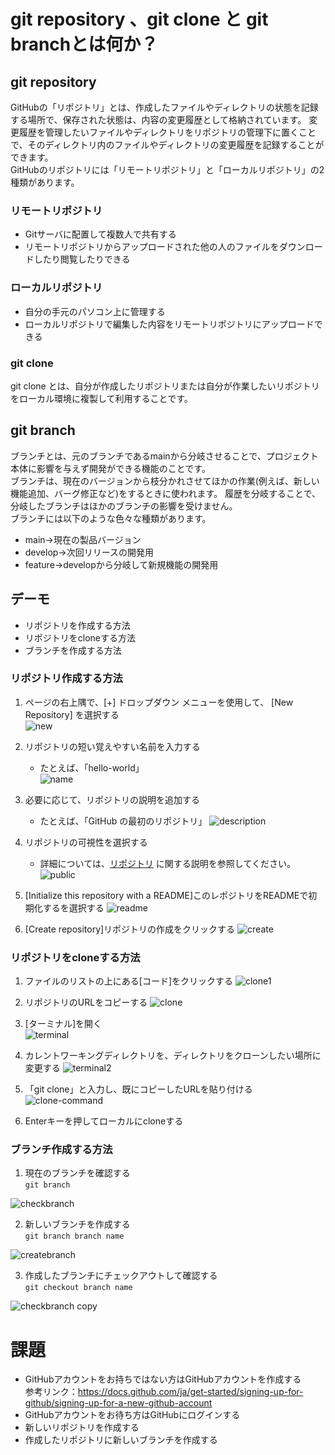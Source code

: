 # git repository 、git clone と git branchとは何か？
## git repository
GitHubの「リポジトリ」とは、作成したファイルやディレクトリの状態を記録する場所で、保存された状態は、内容の変更履歴として格納されています。
変更履歴を管理したいファイルやディレクトリをリポジトリの管理下に置くことで、そのディレクトリ内のファイルやディレクトリの変更履歴を記録することができます。  
GitHubのリポジトリには「リモートリポジトリ」と「ローカルリポジトリ」の2種類があります。  
### リモートリポジトリ 
* Gitサーバに配置して複数人で共有する
* リモートリポジトリからアップロードされた他の人のファイルをダウンロードしたり閲覧したりできる
### ローカルリポジトリ 
* 自分の手元のパソコン上に管理する
* ローカルリポジトリで編集した内容をリモートリポジトリにアップロードできる  

### git clone
git clone とは、自分が作成したリポジトリまたは自分が作業したいリポジトリをローカル環境に複製して利用することです。 

## git branch
ブランチとは、元のブランチであるmainから分岐させることで、プロジェクト本体に影響を与えず開発ができる機能のことです。  
ブランチは、現在のバージョンから枝分かれさせてほかの作業(例えば、新しい機能追加、バーグ修正など)をするときに使われます。
履歴を分岐することで、分岐したブランチはほかのブランチの影響を受けません。  
ブランチには以下のような色々な種類があります。  
* main→現在の製品バージョン  
* develop→次回リリースの開発用  
* feature→developから分岐して新規機能の開発用

## デーモ
* リポジトリを作成する方法
* リポジトリをcloneする方法
* ブランチを作成する方法

### リポジトリ作成する方法
1. ページの右上隅で、[+] ドロップダウン メニューを使用して、 [New Repository] を選択する  
![new](https://user-images.githubusercontent.com/28291036/207232153-1d21981a-9b93-4b68-b089-58c632aec1b3.png)

2. リポジトリの短い覚えやすい名前を入力する
    * たとえば、「hello-world」  
![name](https://user-images.githubusercontent.com/28291036/207232248-1209dc42-9090-4d54-ad64-00a256952041.png)

3. 必要に応じて、リポジトリの説明を追加する
    * たとえば、「GitHub の最初のリポジトリ」
![description](https://user-images.githubusercontent.com/28291036/207232277-0b21c86b-5c18-475c-bf91-9a25913e2293.png)

4. リポジトリの可視性を選択する
    * 詳細については、[リポジトリ](https://docs.github.com/ja/repositories/creating-and-managing-repositories/about-repositories#about-repository-visibility)
に関する説明を参照してください。
![public](https://user-images.githubusercontent.com/28291036/207232295-498b053f-49c6-4f3d-9464-54f35669628a.png)

5. [Initialize this repository with a README]このレポジトリをREADMEで初期化するを選択する
![readme](https://user-images.githubusercontent.com/28291036/207232336-f5886d4a-90d1-480e-b082-023df027511d.png)

6. [Create repository]リポジトリの作成をクリックする
![create](https://user-images.githubusercontent.com/28291036/207232354-ca49ebfa-fa46-418f-b9d8-aa6109524267.png)


### リポジトリをcloneする方法
1. ファイルのリストの上にある[コード]をクリックする
![clone1](https://user-images.githubusercontent.com/28291036/207232484-724ea8f7-5725-4add-9b3e-fb58b8ff227c.png)

2. リポジトリのURLをコピーする
![clone](https://user-images.githubusercontent.com/28291036/207232387-156f5a60-7c15-47d8-84b9-c3c398d33427.png)

3. [ターミナル]を開く  
![terminal](https://user-images.githubusercontent.com/28291036/207232494-54d03baf-39ce-4073-95e1-dec67dc02399.png)

4. カレントワーキングディレクトリを、ディレクトリをクローンしたい場所に変更する
![terminal2](https://user-images.githubusercontent.com/28291036/207232509-04af64e1-550c-4b3a-b1f7-d0aebff076ed.png)

5. 「git clone」と入力し、既にコピーしたURLを貼り付ける  
![clone-command](https://user-images.githubusercontent.com/28291036/207232534-c2d2c688-7b38-4a10-a5f8-479f98f4adb6.png)

6. Enterキーを押してローカルにcloneする

### ブランチ作成する方法
1. 現在のブランチを確認する  
    `git branch`  
    
![checkbranch](https://user-images.githubusercontent.com/28291036/207232565-f7bb2910-7c6a-4c9c-b6ad-318d949ecbeb.png)

2. 新しいブランチを作成する  
    `git branch branch name`  
    
![createbranch](https://user-images.githubusercontent.com/28291036/207232594-9f786db5-5eff-43cc-954c-23cdb999de64.png)

3. 作成したブランチにチェックアウトして確認する  
    `git checkout branch name`  
    
![checkbranch copy](https://user-images.githubusercontent.com/28291036/207232608-0e4edf5b-7b82-433c-ac63-05f5eef7f32d.png)

 
# 課題
* GitHubアカウントをお持ちではない方はGitHubアカウントを作成する  
参考リンク：https://docs.github.com/ja/get-started/signing-up-for-github/signing-up-for-a-new-github-account  
* GitHubアカウントをお待ち方はGitHubにログインする
* 新しいリポジトリを作成する
* 作成したリポジトリに新しいブランチを作成する

